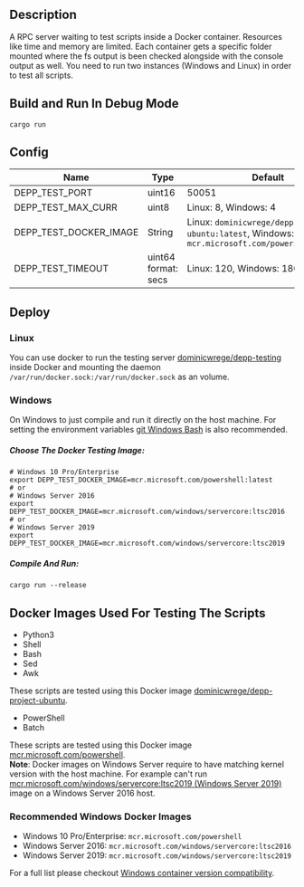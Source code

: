 ## Description

A RPC server waiting to test scripts inside a Docker container.
Resources like time and memory are limited. Each container gets a specific folder mounted where the fs output
is been checked alongside with the console output as well. You need to run two instances (Windows and Linux) in order to test all scripts.

## Build and Run In Debug Mode

```
cargo run
```

## Config

| Name                   | Type                | Default                                                                                          |
| ---------------------- | ------------------- | ------------------------------------------------------------------------------------------------ |
| DEPP_TEST_PORT         | uint16              | 50051                                                                                            |
| DEPP_TEST_MAX_CURR     | uint8               | Linux: 8, Windows: 4                                                                             |
| DEPP_TEST_DOCKER_IMAGE | String              | Linux: `dominicwrege/depp-project-ubuntu:latest`, Windows: `mcr.microsoft.com/powershell:latest` |
| DEPP_TEST_TIMEOUT      | uint64 format: secs | Linux: 120, Windows: 180                                                                         |

## Deploy

### Linux

You can use docker to run the testing server [dominicwrege/depp-testing](https://hub.docker.com/r/dominicwrege/depp-testing) inside Docker and mounting the daemon `/var/run/docker.sock:/var/run/docker.sock` as an volume.

### Windows

On Windows to just compile and run it directly on the host machine.
For setting the environment variables [git Windows Bash](https://git-scm.com/download/win) is also recommended.

##### Choose The Docker Testing Image:

```
# Windows 10 Pro/Enterprise
export DEPP_TEST_DOCKER_IMAGE=mcr.microsoft.com/powershell:latest
# or
# Windows Server 2016
export DEPP_TEST_DOCKER_IMAGE=mcr.microsoft.com/windows/servercore:ltsc2016
# or
# Windows Server 2019
export DEPP_TEST_DOCKER_IMAGE=mcr.microsoft.com/windows/servercore:ltsc2019
```

##### Compile And Run:

```
cargo run --release
```

## Docker Images Used For Testing The Scripts

- Python3
- Shell
- Bash
- Sed
- Awk

These scripts are tested using this Docker image [dominicwrege/depp-project-ubuntu](https://hub.docker.com/r/dominicwrege/depp-project-ubuntu).

- PowerShell
- Batch

These scripts are tested using this Docker image [mcr.microsoft.com/powershell](https://hub.docker.com/_/microsoft-powershell).  
**Note**: Docker images on Windows Server require to have matching kernel version with the host machine.
For example can't run [mcr.microsoft.com/windows/servercore:ltsc2019 (Windows Server 2019)](https://hub.docker.com/_/microsoft-windows-servercore) image on a
Windows Server 2016 host.

### Recommended Windows Docker Images

- Windows 10 Pro/Enterprise: `mcr.microsoft.com/powershell`
- Windows Server 2016: `mcr.microsoft.com/windows/servercore:ltsc2016`
- Windows Server 2019: `mcr.microsoft.com/windows/servercore:ltsc2019`

For a full list please checkout [Windows container version compatibility](https://docs.microsoft.com/en-us/virtualization/windowscontainers/deploy-containers/version-compatibility?tabs=windows-server-2004%2Cwindows-10-2004).
